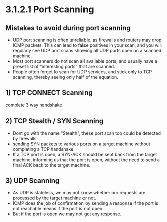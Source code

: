 # 3.1.2.1 Port Scanning

## Mistakes to avoid during port scanning

*  UDP port scanning is often unreliable, as firewalls and routers may drop ICMP packets. This can lead to false positives in your scan, and you will regularly see UDP port scans showing all UDP ports open on a scanned machine.
* Most port scanners do not scan all available ports, and usually have a preset list of “interesting ports” that are scanned.
* People often forget to scan for UDP services, and stick only to TCP scanning, thereby seeing only half of the equation.

## 1\) TCP CONNECT Scanning

complete 3 way handshake

## 2\) TCP Stealth / SYN Scanning

* Dont go with the name "Stealth", these port scan too could be detected by firewalls.
* sending SYN packets to various ports on a target machine without completing a TCP handshake.
* If a TCP port is open, a SYN-ACK should be sent back from the target machine, informing us that the port is open, without the need to send a final ACK back to the target machine.

## 3\) UDP Scanning

* As UDP is stateless, we may not know whether our requests are processed by the target machine or not.
* ICMP does the job of confirmation by sending a response if the port is not reachable means if the port is not open.
* But if the port is open we may not get any response.

## 



